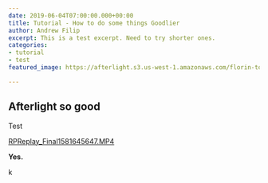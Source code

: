 ```yaml
---
date: 2019-06-04T07:00:00.000+00:00
title: Tutorial - How to do some things Goodlier
author: Andrew Filip
excerpt: This is a test excerpt. Need to try shorter ones.
categories:
- tutorial
- test
featured_image: https://afterlight.s3.us-west-1.amazonaws.com/florin-tomozei-xGKlvHie5BM-unsplash.jpg

---
```

## Afterlight so good

Test

[RPReplay_Final1581645647.MP4](https://afterlight.s3.us-west-1.amazonaws.com/RPReplay_Final1581645647.MP4 "RPReplay_Final1581645647.MP4")

**Yes.**

k